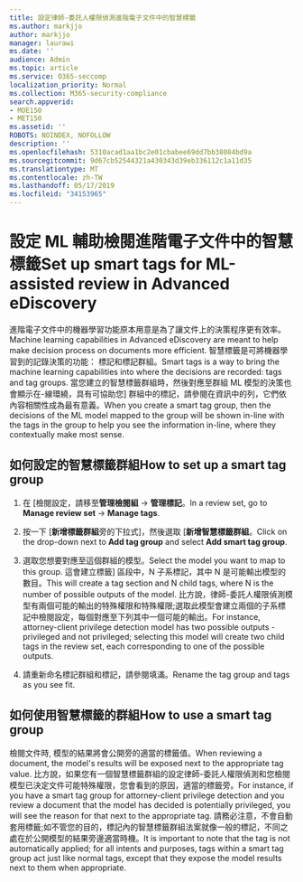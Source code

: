 ```yaml
---
title: 設定律師-委託人權限偵測進階電子文件中的智慧標籤
ms.author: markjjo
author: markjjo
manager: laurawi
ms.date: ''
audience: Admin
ms.topic: article
ms.service: O365-seccomp
localization_priority: Normal
ms.collection: M365-security-compliance
search.appverid:
- MOE150
- MET150
ms.assetid: ''
ROBOTS: NOINDEX, NOFOLLOW
description: ''
ms.openlocfilehash: 5310acad1aa1bc2e01cbabee69dd7bb38084bd9a
ms.sourcegitcommit: 9d67cb52544321a430343d39eb336112c1a11d35
ms.translationtype: MT
ms.contentlocale: zh-TW
ms.lasthandoff: 05/17/2019
ms.locfileid: "34153965"
---
```

# <a name="set-up-smart-tags-for-ml-assisted-review-in-advanced-ediscovery"></a><span data-ttu-id="8acfd-102">設定 ML 輔助檢閱進階電子文件中的智慧標籤</span><span class="sxs-lookup"><span data-stu-id="8acfd-102">Set up smart tags for ML-assisted review in Advanced eDiscovery</span></span>

<span data-ttu-id="8acfd-103">進階電子文件中的機器學習功能原本用意是為了讓文件上的決策程序更有效率。</span><span class="sxs-lookup"><span data-stu-id="8acfd-103">Machine learning capabilities in Advanced eDiscovery are meant to help make decision process on documents more efficient.</span></span> <span data-ttu-id="8acfd-104">智慧標籤是可將機器學習到的記錄決策的功能： 標記和標記群組。</span><span class="sxs-lookup"><span data-stu-id="8acfd-104">Smart tags is a way to bring the machine learning capabilities into where the decisions are recorded: tags and tag groups.</span></span> <span data-ttu-id="8acfd-105">當您建立的智慧標籤群組時，然後對應至群組 ML 模型的決策也會顯示在-線環繞，具有可協助您] 群組中的標記，請參閱在資訊中的列，它們依內容相關性成為最有意義。</span><span class="sxs-lookup"><span data-stu-id="8acfd-105">When you create a smart tag group, then the decisions of the ML model mapped to the group will be shown in-line with the tags in the group to help you see the information in-line, where they contextually make most sense.</span></span>

## <a name="how-to-set-up-a-smart-tag-group"></a><span data-ttu-id="8acfd-106">如何設定的智慧標籤群組</span><span class="sxs-lookup"><span data-stu-id="8acfd-106">How to set up a smart tag group</span></span>

1. <span data-ttu-id="8acfd-107">在 [檢閱設定，請移至**管理檢閱組** -> **管理標記**。</span><span class="sxs-lookup"><span data-stu-id="8acfd-107">In a review set, go to **Manage review set** -> **Manage tags**.</span></span>

2. <span data-ttu-id="8acfd-108">按一下 [**新增標籤群組**旁的下拉式]，然後選取 [**新增智慧標籤群組**。</span><span class="sxs-lookup"><span data-stu-id="8acfd-108">Click on the drop-down next to **Add tag group** and select **Add smart tag group**.</span></span>

3. <span data-ttu-id="8acfd-109">選取您想要對應至這個群組的模型。</span><span class="sxs-lookup"><span data-stu-id="8acfd-109">Select the model you want to map to this group.</span></span> <span data-ttu-id="8acfd-110">這會建立標籤] 區段中，N 子系標記，其中 N 是可能輸出模型的數目。</span><span class="sxs-lookup"><span data-stu-id="8acfd-110">This will create a tag section and N child tags, where N is the number of possible outputs of the model.</span></span> <span data-ttu-id="8acfd-111">比方說，律師-委託人權限偵測模型有兩個可能的輸出的特殊權限和特殊權限;選取此模型會建立兩個的子系標記中檢閱設定，每個對應至下列其中一個可能的輸出。</span><span class="sxs-lookup"><span data-stu-id="8acfd-111">For instance, attorney-client privilege detection model has two possible outputs - privileged and not privileged; selecting this model will create two child tags in the review set, each corresponding to one of the possible outputs.</span></span>

4. <span data-ttu-id="8acfd-112">請重新命名標記群組和標記，請參閱填滿。</span><span class="sxs-lookup"><span data-stu-id="8acfd-112">Rename the tag group and tags as you see fit.</span></span>

## <a name="how-to-use-a-smart-tag-group"></a><span data-ttu-id="8acfd-113">如何使用智慧標籤的群組</span><span class="sxs-lookup"><span data-stu-id="8acfd-113">How to use a smart tag group</span></span>

<span data-ttu-id="8acfd-114">檢閱文件時, 模型的結果將會公開旁的適當的標籤值。</span><span class="sxs-lookup"><span data-stu-id="8acfd-114">When reviewing a document, the model's results will be exposed next to the appropriate tag value.</span></span> <span data-ttu-id="8acfd-115">比方說，如果您有一個智慧標籤群組的設定律師-委託人權限偵測和您檢閱模型已決定文件可能特殊權限，您會看到的原因，適當的標籤旁。</span><span class="sxs-lookup"><span data-stu-id="8acfd-115">For instance, if you have a smart tag group for attorney-client privilege detection and you review a document that the model has decided is potentially privileged, you will see the reason for that next to the appropriate tag.</span></span> <span data-ttu-id="8acfd-116">請務必注意，不會自動套用標籤;如不管您的目的，標記內的智慧標籤群組法案就像一般的標記，不同之處在於公開模型的結果旁邊適當時機。</span><span class="sxs-lookup"><span data-stu-id="8acfd-116">It is important to note that the tag is not automatically applied; for all intents and purposes, tags within a smart tag group act just like normal tags, except that they expose the model results next to them when appropriate.</span></span>